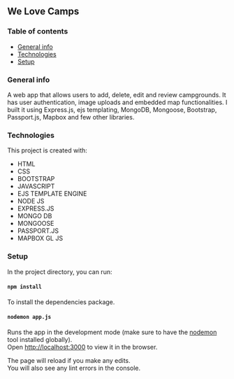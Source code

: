 ## We Love Camps

### Table of contents

- [General info](#general-info)
- [Technologies](#technologies)
- [Setup](#setup)

### General info

A web app that allows users to add, delete, edit and review campgrounds. It has user authentication, image uploads and embedded map functionalities.
I built it using Express.js, ejs templating, MongoDB, Mongoose, Bootstrap, Passport.js, Mapbox and few other libraries.

### Technologies

This project is created with:

- HTML
- CSS
- BOOTSTRAP
- JAVASCRIPT
- EJS TEMPLATE ENGINE
- NODE JS
- EXPRESS.JS
- MONGO DB
- MONGOOSE
- PASSPORT.JS
- MAPBOX GL JS

### Setup

In the project directory, you can run:

#### `npm install`

To install the dependencies package.

#### `nodemon app.js`

Runs the app in the development mode (make sure to have the [nodemon](https://www.npmjs.com/package/nodemon) tool installed globally).<br>
Open [http://localhost:3000](http://localhost:3000) to view it in the browser.

The page will reload if you make any edits.<br>
You will also see any lint errors in the console.
